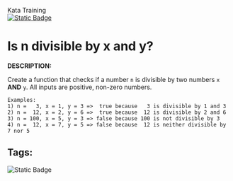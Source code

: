 Kata Training <br>
[![Static Badge](https://img.shields.io/badge/8kyu%20-%20black?style=flat&logo=codewars&labelColor=B1361E&color=black)](Javascript/8kyu)

# Is n divisible by x and y?

**DESCRIPTION:**

Create a function that checks if a number `n` is divisible by two numbers `x` **AND** `y`. All inputs are positive, non-zero numbers.

```
Examples:
1) n =   3, x = 1, y = 3 =>  true because   3 is divisible by 1 and 3
2) n =  12, x = 2, y = 6 =>  true because  12 is divisible by 2 and 6
3) n = 100, x = 5, y = 3 => false because 100 is not divisible by 3
4) n =  12, x = 7, y = 5 => false because  12 is neither divisible by 7 nor 5
```

## Tags:

![Static Badge](https://img.shields.io/badge/refactoring%20-%20slategray?style=plastic)
